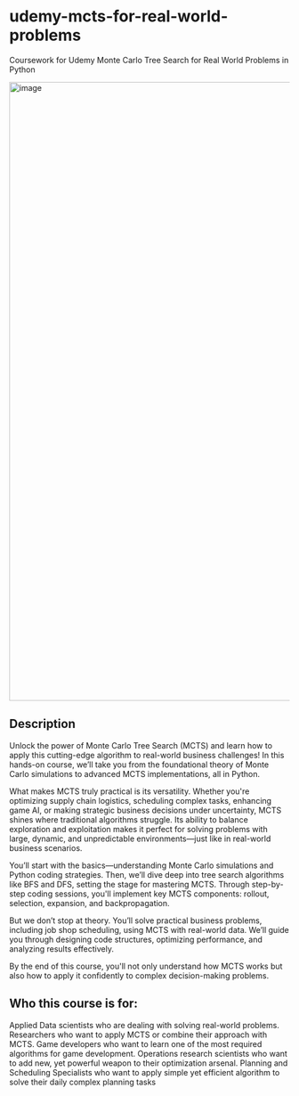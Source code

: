 # udemy-mcts-for-real-world-problems
Coursework for Udemy Monte Carlo Tree Search for Real World Problems in Python

<img width="1393" height="1111" alt="image" src="https://github.com/user-attachments/assets/5513a684-524c-49db-9186-03f0bd1dce65" />

## Description
Unlock the power of Monte Carlo Tree Search (MCTS) and learn how to apply this cutting-edge algorithm to real-world business challenges! In this hands-on course, we’ll take you from the foundational theory of Monte Carlo simulations to advanced MCTS implementations, all in Python.

What makes MCTS truly practical is its versatility. Whether you're optimizing supply chain logistics, scheduling complex tasks, enhancing game AI, or making strategic business decisions under uncertainty, MCTS shines where traditional algorithms struggle. Its ability to balance exploration and exploitation makes it perfect for solving problems with large, dynamic, and unpredictable environments—just like in real-world business scenarios.

You’ll start with the basics—understanding Monte Carlo simulations and Python coding strategies. Then, we’ll dive deep into tree search algorithms like BFS and DFS, setting the stage for mastering MCTS. Through step-by-step coding sessions, you'll implement key MCTS components: rollout, selection, expansion, and backpropagation.

But we don’t stop at theory. You’ll solve practical business problems, including job shop scheduling, using MCTS with real-world data. We’ll guide you through designing code structures, optimizing performance, and analyzing results effectively.

By the end of this course, you'll not only understand how MCTS works but also how to apply it confidently to complex decision-making problems.

## Who this course is for:
Applied Data scientists who are dealing with solving real-world problems.
Researchers who want to apply MCTS or combine their approach with MCTS.
Game developers who want to learn one of the most required algorithms for game development.
Operations research scientists who want to add new, yet powerful weapon to their optimization arsenal.
Planning and Scheduling Specialists who want to apply simple yet efficient algorithm to solve their daily complex planning tasks
